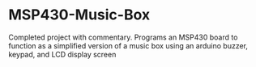 # MSP430-Music-Box
Completed project with commentary. Programs an MSP430 board to function as a simplified version of a music box using an arduino buzzer, keypad, and LCD display screen
